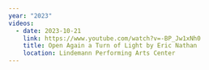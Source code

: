 ```yaml
---
year: "2023"
videos:
  - date: 2023-10-21
    link: https://www.youtube.com/watch?v=-BP_Jw1xNh0
    title: Open Again a Turn of Light by Eric Nathan
    location: Lindemann Performing Arts Center
---
```

